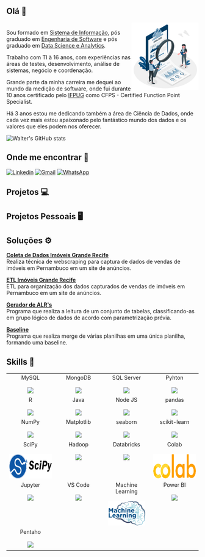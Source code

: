 ## Olá :wave:
  <img align="right" alt="GIF" src="https://github.com/wvcalbuquerque/wvcalbuquerque/blob/main/img/570bfa_93eba704821a45119d72f3c091263817_mv2.gif" width="35%" height="35%" /><br>
Sou formado em <a href="https://universo.edu.br/" target="_blank">Sistema de Informação</a>, pós graduado em <a href="https://pos.unifbv.com.br/" target="_blank">Engenharia de Software</a> e pós graduado em <a href="http://upe.poli.br/" target="_blank">Data Science e Analytics</a>. 

Trabalho com TI à 16 anos, com experiências nas áreas de testes, desenvolvimento, análise de sistemas, negócio e coordenação. 

Grande parte da minha carreira me dequei ao mundo da medição de software, onde fui durante 10 anos certificado pelo <a href="https://www.ifpug.org/?lang=pt" target="_blank">IFPUG</a> como CFPS - Certified Function Point Specialist.

Há 3 anos estou me dedicando também a área de Ciência de Dados, onde cada vez mais estou apaixonado pelo fantástico mundo dos dados e os valores que eles podem nos oferecer.
<br>

![Walter's GitHub stats](https://github-readme-stats.vercel.app/api?username=wvcalbuquerque&hide=issues&show_icons=true) <br>

## Onde me encontrar :speech_balloon:
<a href="https://www.linkedin.com/in/walter-albuquerque-62821022/" target="_blank"><img src="https://edent.github.io/SuperTinyIcons/images/svg/linkedin.svg" width="40" title="Linkedin" /></a>  <a href="mailto:walter.vieira81@gmail.com" target="_blank"><img src="https://github.com/ismael-araujo/ismael-araujo/blob/main/gmail-icon.png?raw=true" width="40" title="Gmail"/></a>  <a href="https://wa.me/5581988284821" target="_blank"><img src="https://camo.githubusercontent.com/945d32cdd8d51fe844ca8b2976914ae8786586607aee1cba24d7318e24b30411/68747470733a2f2f6564656e742e6769746875622e696f2f537570657254696e7949636f6e732f696d616765732f7376672f77686174736170702e737667" width="40" title="WhatsApp"/> </a> <br>

## Projetos :computer:


## Projetos Pessoais :desktop_computer:


## Soluções :gear:
**[Coleta de Dados Imóveis Grande Recife](https://github.com/wvcalbuquerque/coletadados_imoveisgranderecifevendavenda_nodejs "Coleta de Dados Imóveis Grande Recife")**
<br>Realiza técnica de webscraping para captura de dados de vendas de imóveis em Pernambuco em um site de anúncios.

**[ETL Imóveis Grande Recife](https://github.com/wvcalbuquerque/etl_imoveisgranderecifevendavenda_nodejs "ETL Imóveis Grande Recife")**
<br>ETL para organização dos dados capturados de vendas de imóveis em Pernambuco em um site de anúncios.

**[Gerador de ALR's](http://github.com/wvcalbuquerque/programa_geradoralr_java "Gerador de ALR's")**
<br>Programa que realiza a leitura de um conjunto de tabelas, classificando-as em grupo lógico de dados de acordo com parametrização prévia.

**[Baseline](https://github.com/wvcalbuquerque/programa_baseline_java "Baseline")**
<br>Programa que realiza merge de várias planilhas em uma única planilha, formando uma baseline.

## Skills :brain:

<table>
  <tbody>
    <tr valign="top">
      <td width="25%" align="center">
        <span>MySQL</span><br><br>
        <img height="64px" src="https://cdn.svgporn.com/logos/mysql.svg">
      </td>
      <td width="25%" align="center">
        <span>MongoDB</span><br><br>
        <img height="64px" src="https://cdn.svgporn.com/logos/mongodb.svg">
      </td>
      <td width="25%" align="center">
        <span>SQL Server</span><br><br>
        <img height="64px" src="http://allvectorlogo.com/img/2017/02/microsoft-sql-server-logo.png">
      </td>    
      <td width="25%" align="center">
        <span>Pyhton</span><br><br>
        <img height="64px" src="https://cdn.svgporn.com/logos/python.svg">
      </td>
    </tr>
    <tr valign="top">
      <td width="25%" align="center">
        <span>R</span><br><br>
        <img height="64px" src="https://www.r-project.org/logo/Rlogo.png">
      </td>
      <td width="25%" align="center">
        <span>Java</span><br><br>
        <img height="64px" src="https://cdn.svgporn.com/logos/java.svg">
      </td>
      <td width="25%" align="center">
        <span>Node JS</span><br><br>
        <img height="64px" src="https://cdn.svgporn.com/logos/nodejs.svg">
      </td>    
      <td width="25%" align="center">
        <span>pandas</span><br><br>
        <img height="64px" src="https://pandas.pydata.org/static/img/pandas.svg">
      </td>
    </tr>
    <tr valign="top">
      <td width="25%" align="center">
        <span>NumPy</span><br><br>
        <img height="64px" src="https://numpy.org/images/logos/numpy.svg">
      </td>
      <td width="25%" align="center">
        <span>Matplotlib</span><br><br>
        <img height="64px" src="https://matplotlib.org/_images/sphx_glr_logos2_001.png">
      </td>
      <td width="25%" align="center">
        <span>seaborn</span><br><br>
        <img height="64px" src="https://seaborn.pydata.org/_static/logo-wide-lightbg.svg">
      </td>
      <td width="25%" align="center">
        <span>scikit-learn</span><br><br>
        <img height="64px" src="https://scikit-learn.org/stable/_images/scikit-learn-logo-notext.png">
      </td>
    </tr>
    <tr valign="top">
      <td width="25%" align="center">
        <span>SciPy</span><br><br>
        <img height="64px" src="https://github.com/wvcalbuquerque/wvcalbuquerque/blob/main/img/pngaaa.com-1971125.png">
      </td>
      <td width="25%" align="center">
        <span>Hadoop</span><br><br>
        <img height="64px" src="https://cdn.svgporn.com/logos/hadoop.svg">
      </td>
      <td width="25%" align="center">
        <span>Databricks</span><br><br>
        <img height="64px" src="https://cdn.freelogovectors.net/wp-content/uploads/2020/11/databricks-logo.png">
      </td>
      <td width="25%" align="center">
        <span>Colab</span><br><br>
        <img height="64px" src="https://github.com/wvcalbuquerque/wvcalbuquerque/blob/main/img/pngaaa.com-2510235.png">
      </td>
    </tr>
    <tr valign="top">
      <td width="25%" align="center">
        <span>Jupyter</span><br><br>
        <img height="64px" src="https://cdn.svgporn.com/logos/jupyter.svg">
      </td>
      <td width="25%" align="center">
        <span>VS Code</span><br><br>
        <img height="64px" src="https://cdn.svgporn.com/logos/visual-studio-code.svg">
      </td>
      <td width="25%" align="center">
        <span>Machine Learning</span><br><br>
        <img height="64px" src="https://github.com/wvcalbuquerque/wvcalbuquerque/blob/main/img/pngaaa.com-2517524.png">
      </td>
      <td width="25%" align="center">
        <span>Power BI</span><br><br>
        <img height="64px" src="https://uploaddeimagens.com.br/images/002/851/738/full/powerbi_logo.png?1598489763">
      </td>
    </tr>
    <tr valign="top">
      <td width="25%" align="center">
        <span>Pentaho</span><br><br>
        <img height="64px" src="https://cdn.freelogovectors.net/wp-content/uploads/2018/06/pentaho-logo.png">
      </td>      
    </tr>
  </tbody>
</table>
